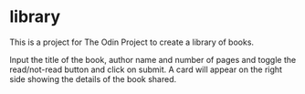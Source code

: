 # library

This is a project for The Odin Project to create a library of books.

Input the title of the book, author name and number of pages and toggle the read/not-read button and click on submit.
A card will appear on the right side showing the details of the book shared.